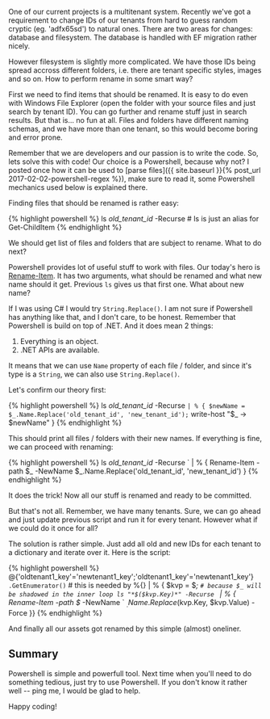One of our current projects is a multitenant system. Recently we've got a requirement to change IDs of
our tenants from hard to guess random cryptic (eg. 'adfx65sd') to natural ones. There are two areas for 
changes: database and filesystem. The database is handled with EF migration rather nicely. 

However filesystem is slightly more complicated. We have those IDs being spread accross different folders, 
i.e. there are tenant specific styles, images and so on. How to perform rename in some smart way?

First we need to find items that should be renamed. It is easy to do even with Windows File Explorer (open
the folder with your source files and just search by tenant ID). You can go further and rename stuff just
in search results. But that is... no fun at all. Files and folders have different naming schemas, and we 
have more than one tenant, so this would become boring and error prone.

Remember that we are developers and our passion is to write the code. So, lets solve this with code! Our
choice is a Powershell, because why not? I posted once how it can be used to [parse files]({{ site.baseurl }}{% post_url 2017-02-02-powershell-regex %}), make sure to
read it, some Powershell mechanics used below is explained there. 

Finding files that should be renamed is rather easy:

{% highlight powershell %}
ls *old_tenant_id* -Recurse # ls is just an alias for Get-ChildItem
{% endhighlight %}

We should get list of files and folders that are subject to rename. What to do next? 

Powershell provides lot of useful stuff to work with files. Our today's hero is [Rename-Item](https://docs.microsoft.com/en-us/powershell/module/microsoft.powershell.management/rename-item?view=powershell-6).
It has two arguments, what should be renamed and what new name should it get. Previous `ls` gives us that
first one. What about new name?

If I was using C# I would try `String.Replace()`. I am not sure if Powershell has anything like that, and I don't care, to be honest.
Remember that Powershell is build on top of .NET. And it does mean 2 things:
1. Everything is an object.
1. .NET APIs are available.

It means that we can use `Name` property of each file / folder, and since it's type is a `String`, we can
also use `String.Replace()`.

Let's confirm our theory first:

{% highlight powershell %}
ls *old_tenant_id* -Recurse `
  | % { $newName = $_.Name.Replace('old_tenant_id', 'new_tenant_id'); `
        write-host "$_ -> $newName" }
{% endhighlight %}

This should print all files / folders with their new names. If everything is fine, we can proceed with renaming:

{% highlight powershell %}
ls *old_tenant_id* -Recurse `
  | % { 
      Rename-Item -path $_ -NewName $_.Name.Replace('old_tenant_id', 'new_tenant_id') 
  }
{% endhighlight %}

It does the trick! Now all our stuff is renamed and ready to be committed. 

But that's not all. Remember, we have many tenants. Sure, we can go ahead and just update previous script and run it for every tenant. However what if we could do it once for all?

The solution is rather simple. Just add all old and new IDs for each tenant to a dictionary and iterate over it. Here is the script:

{% highlight powershell %}
@{'oldtenant1_key'='newtenant1_key';'oldtenant1_key'='newtenant1_key'} `
  .GetEnumerator() ` # this is needed by %{} 
 | % { 
   $kvp = $_; ` # because $_ will be shadowed in the inner loop
   ls "*$($kvp.Key)*" -Recurse  `
        | % { Rename-Item -path $_ -NewName `
            $_.Name.Replace($kvp.Key, $kvp.Value) -Force }}
{% endhighlight %}

And finally all our assets got renamed by this simple (almost) oneliner. 

Summary
--

Powershell is simple and powerfull tool. Next time when you'll need to do something tedious,
just try to use Powershell. If you don't know it rather well -- ping me, I
would be glad to help. 

Happy coding!

